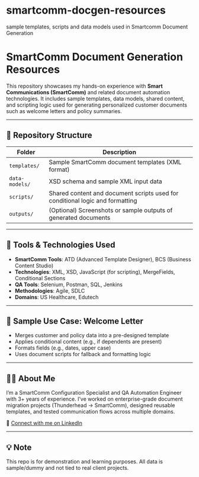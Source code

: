 # smartcomm-docgen-resources
sample templates, scripts and data models used in Smartcomm Document Generation

# SmartComm Document Generation Resources

This repository showcases my hands-on experience with **Smart Communications (SmartComm)** and related document automation technologies. It includes sample templates, data models, shared content, and scripting logic used for generating personalized customer documents such as welcome letters and policy summaries.

---

## 📁 Repository Structure

| Folder | Description |
|--------|-------------|
| `templates/` | Sample SmartComm document templates (XML format) |
| `data-models/` | XSD schema and sample XML input data |
| `scripts/` | Shared content and document scripts used for conditional logic and formatting |
| `outputs/` | (Optional) Screenshots or sample outputs of generated documents |

---

## 🔧 Tools & Technologies Used

- **SmartComm Tools**: ATD (Advanced Template Designer), BCS (Business Content Studio)
- **Technologies**: XML, XSD, JavaScript (for scripting), MergeFields, Conditional Sections
- **QA Tools**: Selenium, Postman, SQL, Jenkins
- **Methodologies**: Agile, SDLC
- **Domains**: US Healthcare, Edutech

---

## 📌 Sample Use Case: Welcome Letter

- Merges customer and policy data into a pre-designed template
- Applies conditional content (e.g., if dependents are present)
- Formats fields (e.g., dates, upper case)
- Uses document scripts for fallback and formatting logic

---

## 👩‍💼 About Me

I’m a SmartComm Configuration Specialist and QA Automation Engineer with 3+ years of experience. I’ve worked on enterprise-grade document migration projects (Thunderhead → SmartComm), designed reusable templates, and tested communication flows across multiple domains.

🔗 [Connect with me on LinkedIn](https://www.linkedin.com/in/reshma1904/)

---

## 💡 Note

This repo is for demonstration and learning purposes. All data is sample/dummy and not tied to real client projects.
